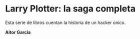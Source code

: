 # Larry Plotter: la saga completa

Esta serie de libros cuentan la historia de un hacker único.


**Aitor García**
